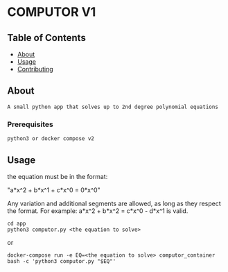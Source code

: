 
# COMPUTOR V1

## Table of Contents

- [About](#about)
- [Usage](#usage)
- [Contributing](../CONTRIBUTING.md)

## About <a name = "about"></a>

    A small python app that solves up to 2nd degree polynomial equations

### Prerequisites

    python3 or docker compose v2

## Usage <a name = "usage"></a>

the equation must be in the format:

"a\*x^2 + b\*x^1 + c\*x^0 = 0\*x^0"

Any variation and additional segments are allowed, as long as they respect the format.
For example: a\*x^2 + b\*x^2 = c\*x^0 - d\*x^1 is valid.

```
cd app
python3 computor.py <the equation to solve>
```

or

```
docker-compose run -e EQ=<the equation to solve> computor_container bash -c 'python3 computor.py "$EQ"'
```
